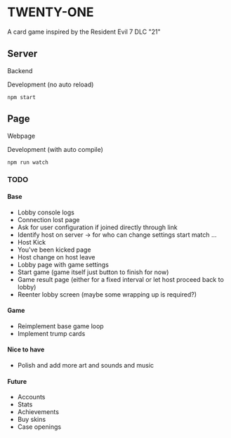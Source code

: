 # TWENTY-ONE
A card game inspired by the Resident Evil 7 DLC "21"

## Server
Backend

Development (no auto reload)
```
npm start
```

## Page
Webpage

Development (with auto compile)
```
npm run watch
```

### TODO
#### Base
- Lobby console logs
- Connection lost page
- Ask for user configuration if joined directly through link
- Identify host on server -> for who can change settings start match ...
- Host Kick
- You've been kicked page
- Host change on host leave
- Lobby page with game settings
- Start game (game itself just button to finish for now)
- Game result page (either for a fixed interval or let host proceed back to lobby)
- Reenter lobby screen (maybe some wrapping up is required?)

#### Game
- Reimplement base game loop
- Implement trump cards

#### Nice to have
- Polish and add more art and sounds and music

#### Future
- Accounts
- Stats
- Achievements
- Buy skins
- Case openings
